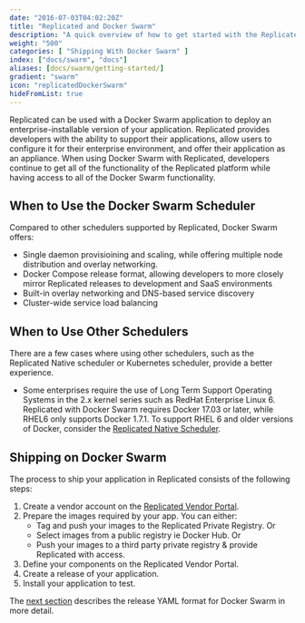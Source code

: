 ```yaml
---
date: "2016-07-03T04:02:20Z"
title: "Replicated and Docker Swarm"
description: "A quick overview of how to get started with the Replicated Docker Swarm scheduler."
weight: "500"
categories: [ "Shipping With Docker Swarm" ]
index: ["docs/swarm", "docs"]
aliases: [docs/swarm/getting-started/]
gradient: "swarm"
icon: "replicatedDockerSwarm"
hideFromList: true
---
```


Replicated can be used with a Docker Swarm application to deploy an enterprise-installable version of your application. Replicated provides developers with the ability to support their applications, allow users to configure it for their enterprise environment, and offer their application as an appliance. When using Docker Swarm with Replicated, developers continue to get all of the functionality of the Replicated platform while having access to all of the Docker Swarm functionality.

## When to Use the Docker Swarm Scheduler

Compared to other schedulers supported by Replicated, Docker Swarm offers:

* Single daemon provisioining and scaling, while offering multiple node distribution and overlay networking.
* Docker Compose release format, allowing developers to more closely mirror Replicated releases to development and SaaS environments
* Built-in overlay networking and DNS-based service discovery
* Cluster-wide service load balancing

## When to Use Other Schedulers

There are a few cases where using other schedulers, such as the Replicated Native scheduler or Kubernetes scheduler, provide a better experience.

* Some enterprises require the use of Long Term Support Operating Systems in the 2.x kernel series such as RedHat Enterprise Linux 6. Replicated with Docker Swarm requires Docker 17.03 or later, while RHEL6 only supports Docker 1.7.1. To support RHEL 6 and older versions of Docker, consider the [Replicated Native Scheduler](/docs/native/getting-started).

## Shipping on Docker Swarm

The process to ship your application in Replicated consists of the following steps:

1. Create a vendor account on the [Replicated Vendor Portal](https://vendor.replicated.com/signup).
1. Prepare the images required by your app. You can either:
   * Tag and push your images to the Replicated Private Registry. Or
   * Select images from a public registry ie Docker Hub. Or
   * Push your images to a third party private registry & provide Replicated with access.
1. Define your components on the Replicated Vendor Portal.
1. Create a release of your application.
1. Install your application to test.

The [next section](/docs/swarm/packaging-an-application/) describes the release YAML format for Docker Swarm in more detail.
